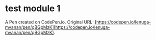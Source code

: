 # test module 1

A Pen created on CodePen.io. Original URL: [https://codepen.io/lenuga-mvanan/pen/qBGpMzK](https://codepen.io/lenuga-mvanan/pen/qBGpMzK).

